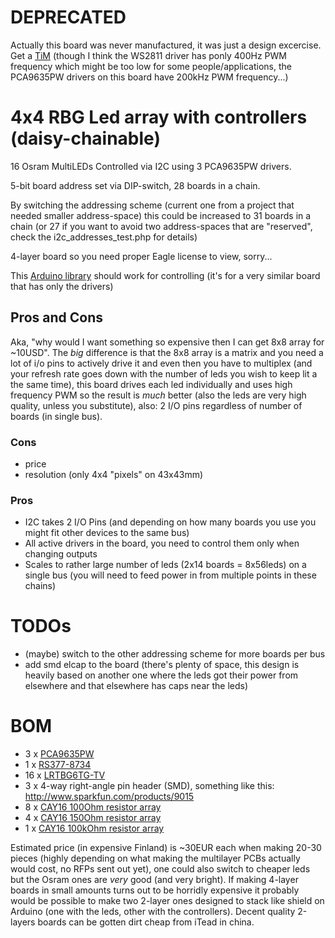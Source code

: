 # DEPRECATED

Actually this board was never manufactured, it was just a design excercise. Get a [TiM](http://www.seeedstudio.com/depot/tim-p-1516.html) (though I think the WS2811 driver has ponly 400Hz PWM frequency which might be too low for some people/applications, the PCA9635PW drivers on this board have 200kHz PWM frequency...)

# 4x4 RBG Led array with controllers (daisy-chainable)

16 Osram MultiLEDs Controlled via I2C using 3 PCA9635PW drivers.

5-bit board address set via DIP-switch, 28 boards in a chain.

By switching the addressing scheme (current one from a project that needed smaller address-space) this could be increased to 31 boards in a chain (or 27 if you want to avoid two address-spaces that are "reserved", check the i2c_addresses_test.php for details)

4-layer board so you need proper Eagle license to view, sorry...

This [Arduino library][pca9635RGB] should work for controlling (it's for a very similar board that has only the drivers)

[pca9635RGB]: https://github.com/rambo/pca9635RGB

## Pros and Cons

Aka, "why would I want something so expensive then I can get 8x8 array for ~10USD". The *big* difference is that the 8x8 array is a matrix
and you need a lot of i/o pins to actively drive it and even then you have to multiplex (and your refresh rate goes down with the number of leds you wish to keep lit a the same time), this board drives each led individually and uses high frequency PWM so the result is *much* better (also the leds are very high quality, unless you substitute), also: 2 I/O pins regardless of number of boards (in single bus).

### Cons

  - price
  - resolution (only 4x4 "pixels" on 43x43mm)

### Pros

  - I2C takes 2 I/O Pins (and depending on how many boards you use you might fit other devices to the same bus)
  - All active drivers in the board, you need to control them only when changing outputs
  - Scales to rather large number of leds (2x14 boards = 8x56leds) on a single bus (you will need to feed power in from multiple points in these chains)

# TODOs

  - (maybe) switch to the other addressing scheme for more boards per bus
  - add smd elcap to the board (there's plenty of space, this design is heavily based on another one where the leds got their power from elsewhere and that elsewhere has caps near the leds)

# BOM

  - 3 x [PCA9635PW](http://fi.rsdelivers.com/product/nxp/pca9635pw/led-driver-23-55v-pca9635pw/0510897.aspx)
  - 1 x [RS377-8734](http://fi.rsdelivers.com/product/rs/8way-standard-half-pitch-dil-switch-25ma/3778734.aspx)
  - 16 x [LRTBG6TG-TV](http://fi.rsdelivers.com/product/osram-opto-semiconductors/lrtbg6tg-tv-1vaw-36st7-69-20-r18-ib/multiled-red-true-green-blue/6973682.aspx)
  - 3 x 4-way right-angle pin header (SMD), something like this: http://www.sparkfun.com/products/9015
  - 8 x [CAY16 100Ohm resistor array](http://fi.rsdelivers.com/product/bourns/cay16-101j4lf/4-array-convex-0603-lf-resistor-100r/5225563.aspx)
  - 4 x [CAY16 150Ohm resistor array](http://fi.rsdelivers.com/product/bourns/cay16-151j4/cay16-convex-chip-resistor-array-150r/2419614.aspx) 
  - 1 x [CAY16 100kOhm resistor array](http://fi.rsdelivers.com/product/bourns/cay16-104j4lf/4-array-convex-0603-lf-resistor-100k/5225591.aspx) 

Estimated price (in expensive Finland) is ~30EUR each when making 20-30 pieces (highly depending on what making the multilayer PCBs actually would cost, no RFPs sent out yet), one could also switch to cheaper leds but the Osram ones are *very* good (and very bright). If making 4-layer boards in small amounts turns out to be horridly expensive it probably would be possible to make two 2-layer ones designed to stack like shield on Arduino (one with the leds, other with the controllers). Decent quality 2-layers boards can be gotten dirt cheap from iTead in china.

